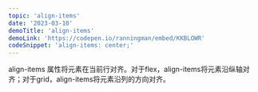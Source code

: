 ```yaml
---
topic: 'align-items'
date: '2023-03-10'
demoTitle: 'align-items'
demoLink: 'https://codepen.io/ranningman/embed/KKBLOWR'
codeSnippet: 'align-items: center;'
---
```

align-items 属性将元素在当前行对齐。对于flex，align-items将元素沿纵轴对齐；对于grid，align-items将元素沿列的方向对齐。
